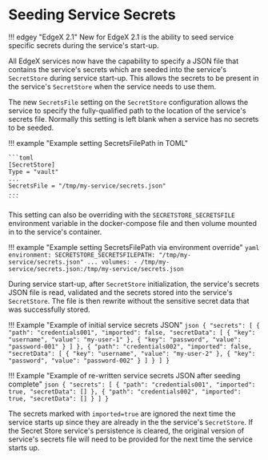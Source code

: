 # Seeding Service Secrets

!!! edgey "EdgeX 2.1"
    New for EdgeX 2.1 is the ability to seed service specific secrets during the service's start-up. 

All EdgeX services now have the capability to specify a JSON file that contains the service's secrets which are seeded into the service's `SecretStore` during service start-up. This allows the secrets to be present in the service's `SecretStore` when the service needs to use them.

The new `SecretsFile` setting on the `SecretStore` configuration allows the service to specify the fully-qualified path to the location of the service's secrets file. Normally this setting is left blank when a service has no secrets to be seeded.

!!! example "Example setting SecretsFilePath in TOML"

    ```toml
    [SecretStore]
    Type = "vault"
    ...
    SecretsFile = "/tmp/my-service/secrets.json"
    ...
    ```

This setting can also be overriding with the `SECRETSTORE_SECRETSFILE` environment variable in the docker-compose file and then volume mounted in to the service's container.

!!! example "Example setting SecretsFilePath via environment override"
    ```yaml
    environment:
      SECRETSTORE_SECRETSFILEPATH: "/tmp/my-service/secrets.json"
      ...
    volumes:
    - /tmp/my-service/secrets.json:/tmp/my-service/secrets.json
    ```

During service start-up, after `SecretStore` initialization, the service's secrets JSON file is read, validated and the secrets stored into the service's `SecretStore`. The file is then rewrite without the sensitive secret data that was successfully stored. 

!!! Example "Example of initial service secrets JSON"
    ```json
    {
        "secrets": [
            {
                "path": "credentials001",
                "imported": false,
                "secretData": [
                    {
                        "key": "username",
                        "value": "my-user-1"
                    },
                                    {
                        "key": "password",
                        "value": "password-001"
                    }
                ]
            },
            {
                "path": "credentials002",
                "imported": false,
                "secretData": [
                    {
                        "key": "username",
                        "value": "my-user-2"
                    },
                                    {
                        "key": "password",
                        "value": "password-002"
                    }
                ]
            }
        ]
    }
    ```

!!! Example "Example of re-written service secrets JSON after seeding complete"
    ```json
    {
        "secrets": [
            {
                "path": "credentials001",
                "imported": true,
                "secretData": []
            },
            {
                "path": "credentials002",
                "imported": true,
                "secretData": []
            }
        ]
    }
    ```

The secrets marked with `imported=true` are ignored the next time the service starts up since they are already in the the service's `SecretStore`.  If the Secret Store service's persistence is cleared, the original version of service's secrets file will need to be provided for the next time the service starts up.

